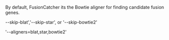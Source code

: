 By default, FusionCatcher its the Bowtie aligner for finding candidate fusion genes. 

--skip-blat','--skip-star', or '--skip-bowtie2'

 '--aligners=blat,star,bowtie2'